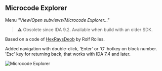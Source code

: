 ## Microcode Explorer
Menu *"View/Open subviews/Microcode Explorer..."*

> ⚠️ Obsolete since IDA 9.2. Available when build with an older SDK.

Based on a code of [HexRaysDeob](https://github.com/RolfRolles/HexRaysDeob) by Rolf Rolles.

Added navigation with double-click, 'Enter' or 'G' hotkey on block number. 'Esc' key for returning back, that works with IDA 7.4 and later.

![Microcode Explorer](mcode-expl.gif)
